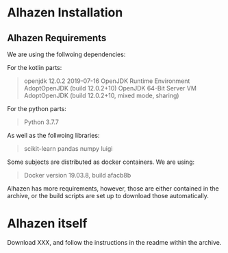 # Alhazen Installation

## Alhazen Requirements

We are using the follwoing dependencies:

For the kotlin parts:

> openjdk 12.0.2 2019-07-16
> OpenJDK Runtime Environment AdoptOpenJDK (build 12.0.2+10)
> OpenJDK 64-Bit Server VM AdoptOpenJDK (build 12.0.2+10, mixed mode, sharing)

For the python parts:

> Python 3.7.7

As well as the follwoing libraries:
> scikit-learn
> pandas
> numpy
> luigi 

Some subjects are distributed as docker containers. We are using:

> Docker version 19.03.8, build afacb8b

Alhazen has more requirements, however, those are either contained in the archive, or the build scripts are set up to download those automatically.

# Alhazen itself

Download XXX, and follow the instructions in the readme within the archive. 

